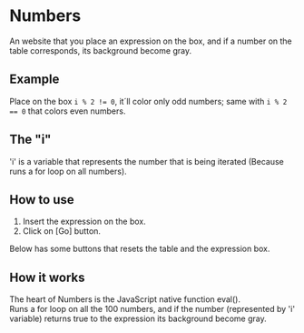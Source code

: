 # Numbers

An website that you place an expression on the box, and if a number on the table corresponds,
its background become gray.

## Example

Place on the box `i % 2 != 0`, it´ll color only odd numbers; same with `i % 2 == 0` that colors
even numbers.

## The "i"

'i' is a variable that represents the number that is being iterated (Because runs a for loop
on all numbers).

## How to use

1. Insert the expression on the box.
2. Click on [Go] button.

Below has some buttons that resets the table and the expression box.

## How it works

The heart of Numbers is the JavaScript native function eval(). <br />
Runs a for loop on all the 100 numbers, and if the number (represented by 'i' variable) returns
true to the expression its background become gray.
